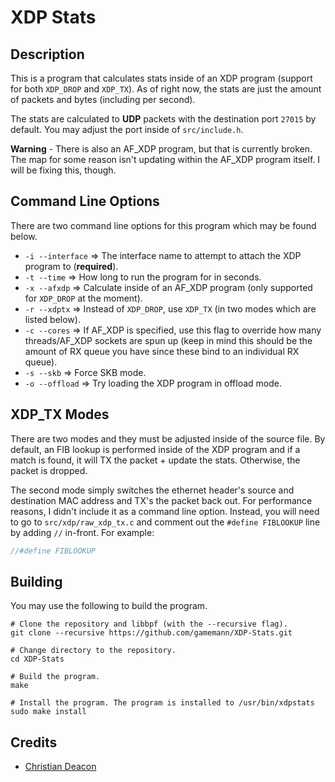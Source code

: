 # XDP Stats
## Description
This is a program that calculates stats inside of an XDP program (support for both `XDP_DROP` and `XDP_TX`). As of right now, the stats are just the amount of packets and bytes (including per second).

The stats are calculated to **UDP** packets with the destination port `27015` by default. You may adjust the port inside of `src/include.h`.

**Warning** - There is also an AF_XDP program, but that is currently broken. The map for some reason isn't updating within the AF_XDP program itself. I will be fixing this, though.

## Command Line Options
There are two command line options for this program which may be found below.

* `-i --interface` => The interface name to attempt to attach the XDP program to (**required**).
* `-t --time` => How long to run the program for in seconds.
* `-x --afxdp` => Calculate inside of an AF_XDP program (only supported for `XDP_DROP` at the moment).
* `-r --xdptx` => Instead of `XDP_DROP`, use `XDP_TX` (in two modes which are listed below).
* `-c --cores` => If AF_XDP is specified, use this flag to override how many threads/AF_XDP sockets are spun up (keep in mind this should be the amount of RX queue you have since these bind to an individual RX queue).
* `-s --skb` => Force SKB mode.
* `-o --offload` => Try loading the XDP program in offload mode.

## XDP_TX Modes
There are two modes and they must be adjusted inside of the source file. By default, an FIB lookup is performed inside of the XDP program and if a match is found, it will TX the packet + update the stats. Otherwise, the packet is dropped.

The second mode simply switches the ethernet header's source and destination MAC address and TX's the packet back out. For performance reasons, I didn't include it as a command line option. Instead, you will need to go to `src/xdp/raw_xdp_tx.c` and comment out the `#define FIBLOOKUP` line by adding `//` in-front. For example:

```C
//#define FIBLOOKUP
```

## Building
You may use the following to build the program.

```
# Clone the repository and libbpf (with the --recursive flag).
git clone --recursive https://github.com/gamemann/XDP-Stats.git

# Change directory to the repository.
cd XDP-Stats

# Build the program.
make

# Install the program. The program is installed to /usr/bin/xdpstats
sudo make install
```

## Credits
* [Christian Deacon](https://github.com/gamemann)